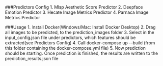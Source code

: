 ###Predictors Config
    1. Mlsp Aesthetic Score Predictor 
    2. Deepface Emotion Predictor 
    3. Hecate Image Metrics Predictor 
    4. Parnaca Image Metrics Predictor 
    
###Usage
    1. Install Docker(Windows/Mac: Install Docker Desktop)
    2. Drag all images to be predicted, to the prediction_images folder
    3. Select in the input_config.json file under predictors, which features should be extracted(see Predictors Config)
    4. Call docker-compose up --build (from this folder containing the docker-compose.yml file)
    5. Now prediction should be starting. Once prediction is finished, the results are written to the prediction_results.json file
    
